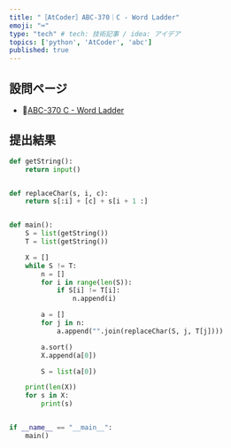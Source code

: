 ```yaml
---
title: "［AtCoder］ABC-370｜C - Word Ladder"
emoji: "⌨️"
type: "tech" # tech: 技術記事 / idea: アイデア
topics: ['python', 'AtCoder', 'abc']
published: true
---
```


## 設問ページ

- 🔗[ABC-370 C - Word Ladder](https://atcoder.jp/contests/abc370/tasks/abc370_c)

## 提出結果

```python
def getString():
    return input()


def replaceChar(s, i, c):
    return s[:i] + [c] + s[i + 1 :]


def main():
    S = list(getString())
    T = list(getString())

    X = []
    while S != T:
        n = []
        for i in range(len(S)):
            if S[i] != T[i]:
                n.append(i)

        a = []
        for j in n:
            a.append("".join(replaceChar(S, j, T[j])))

        a.sort()
        X.append(a[0])

        S = list(a[0])

    print(len(X))
    for s in X:
        print(s)


if __name__ == "__main__":
    main()
```
